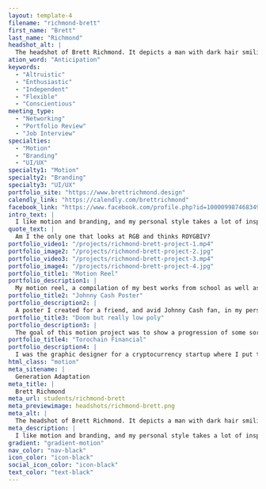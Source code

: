 ```yaml
---
layout: template-4
filename: "richmond-brett"
first_name: "Brett"
last_name: "Richmond"
headshot_alt: |
  The headshot of Brett Richmond. It depicts a man with dark hair smiling. He is wearing a dark shirt.
ation_word: "Anticipation"
keywords:
  - "Altruistic"
  - "Enthusiastic"
  - "Independent"
  - "Flexible"
  - "Conscientious"
meeting_type:
  - "Networking"
  - "Portfolio Review"
  - "Job Interview"
specialties:
  - "Motion"
  - "Branding"
  - "UI/UX"
specialty1: "Motion"
specialty2: "Branding"
specialty3: "UI/UX"
portfolio_site: "https://www.brettrichmond.design"
calendly_link: "https://calendly.com/brettrichmond"
facebook_link: "https://www.facebook.com/profile.php?id=100009987468349"
intro_text: |
  I like motion and branding, and my personal style takes a lot of inspiration from art-deco and Bauhaus. Bold designs that grab your attention are my favourite.
quote_text: |
  Am I the only one that looks at RGB and thinks ROYGBIV?
portfolio_video1: "/projects/richmond-brett-project-1.mp4"
portfolio_image2: "/projects/richmond-brett-project-2.jpg"
portfolio_video3: "/projects/richmond-brett-project-3.mp4"
portfolio_image4: "/projects/richmond-brett-project-4.jpg"
portfolio_title1: "Motion Reel"
portfolio_description1: |
  My motion reel, a compilation of my best works from school as well as a few small things I made on the side.
portfolio_title2: "Johnny Cash Poster"
portfolio_description2: |
  A poster I created for a friend, and avid Johnny Cash fan, in my personal style.
portfolio_title3: "Doom but really low poly"
portfolio_description3: |
  The goal of this motion project was to show a progression of some sort by using shapes animated to music. I did this by turning Doomguy into a circle and having him violently progress through demons.
portfolio_title4: "Torochain Financial"
portfolio_description4: |
  I was the graphic designer for a cryptocurrency startup where I put together all media and created templates for developers while working with marketing professionals.
html_class: "motion"
meta_sitename: |
  Generation Adaptation
meta_title: |
  Brett Richmond
meta_url: students/richmond-brett
meta_previewimage: headshots/richmond-brett.png
meta_alt: |
  The headshot of Brett Richmond. It depicts a man with dark hair smiling. He is wearing a dark shirt.
meta_description: |
  I like motion and branding, and my personal style takes a lot of inspiration from art-deco and Bauhaus. Bold designs that grab your attention are my favourite.
gradient: "gradient-motion"
nav_color: "nav-black"
icon_color: "icon-black"
social_icon_color: "icon-black"
text_color: "text-black"
---
```


